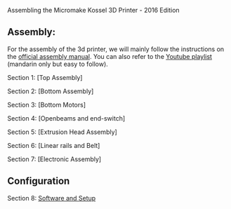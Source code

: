 Assembling the Micromake Kossel 3D Printer - 2016 Edition

## Assembly:

For the assembly of the 3d printer, we will mainly follow the instructions on the [official assembly manual](https://github.com/MincheeLab/MakeYourOwn3DPrinter/blob/master/micromake-2016/Micromake%203D%20Printer%20DIY%20Product%20Specification%200324.pdf). You can also refer to the [Youtube playlist](https://www.youtube.com/playlist?list=PLZI4ObifO901CMo0Nthryp6-SyjnGld7d) (mandarin only but easy to follow).

Section 1: [Top Assembly]

Section 2: [Bottom Assembly]

Section 3: [Bottom Motors]

Section 4: [Openbeams and end-switch]

Section 5: [Extrusion Head Assembly]

Section 6: [Linear rails and Belt]

Section 7: [Electronic Assembly]

## Configuration

Section 8: [Software and Setup](s8-software.md)
